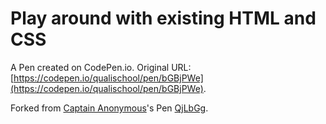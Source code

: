 # Play around with existing HTML and CSS

A Pen created on CodePen.io. Original URL: [https://codepen.io/qualischool/pen/bGBjPWe](https://codepen.io/qualischool/pen/bGBjPWe).



Forked from [Captain Anonymous](http://codepen.io/anon/)'s Pen [QjLbGg](http://codepen.io/anon/pen/QjLbGg/).

